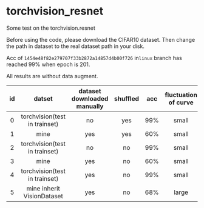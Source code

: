 # torchvision_resnet
Some test on the torchvision.resnet

Before using the code, please download the CIFAR10 dataset. Then change the path in dataset to the real dataset path in your disk.

Acc of `1454e48f82e279707f33b2872a14857d4b00f726` in`linux` branch has reached 99% when epoch is 201.

All results are without data augment.

id|datset | dataset downloaded manually | shuffled | acc|fluctuation of curve
:--------------:|:--------------:|:---------:|:-------:|:-------:|:-------:
0|torchvision(test in trainset)   | no | yes |99%|small
1|mine  | yes  | yes | 60%|small
2|torchvision(test in trainset)   | no | no |99%|small
3|mine  | yes  | no | 60%|small
4|torchvision(test in trainset)   | yes | no |99%|small
5|mine inherit VisionDataset   | yes | no |68%|large
